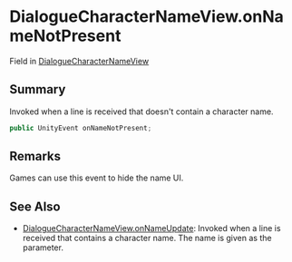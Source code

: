 # DialogueCharacterNameView.onNameNotPresent

Field in [DialogueCharacterNameView](/api/csharp/yarn.unity.dialoguecharacternameview.md)

## Summary


Invoked when a line is received that doesn't contain a
character name.


```csharp
public UnityEvent onNameNotPresent;
```

## Remarks


Games can use this event to hide the name UI.


## See Also

* [DialogueCharacterNameView.onNameUpdate](/api/csharp/yarn.unity.dialoguecharacternameview.onnameupdate.md): Invoked when a line is received that contains a character name. The name is given as the parameter.

